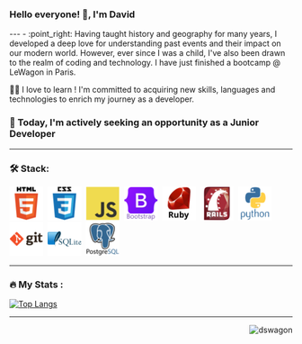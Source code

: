 <!--
**DsWagon/DsWagon** is a ✨ _special_ ✨ repository because its `README.md` (this file) appears on your GitHub profile.

Here are some ideas to get you started:


- 🔭 I’m currently working on ...
- 🌱 I’m currently learning ...
- 👯 I’m looking to collaborate on ...
- 🤔 I’m looking for help with ...
- 💬 Ask me about ...
- 📫 How to reach me: ...
- 😄 Pronouns: ...
- ⚡ Fun fact: ...
-->
<h3 align="left">Hello everyone! 👋, I'm David</h1>
---
- :point_right: Having taught history and geography for many years, I developed a deep love for understanding past events and their impact on our modern world. 
However, ever since I was a child, I've also been drawn to the realm of coding and technology. I have just finished a bootcamp @ LeWagon in Paris.    

:student: I love to learn ! I'm committed to acquiring new skills, languages and technologies to enrich my journey as a developer. 


<h3 align="left"> 🔭 Today, I'm actively seeking an opportunity as a Junior Developer</h3>

---
### :hammer_and_wrench: Stack:

<div>
    <img src="https://github.com/devicons/devicon/blob/master/icons/html5/html5-original-wordmark.svg" title="HTML" alt="HTML" width="60" height="60"/>&nbsp;
    <img src="https://github.com/devicons/devicon/blob/master/icons/css3/css3-original-wordmark.svg" title="CSS" alt="CSS" width="60" height="60"/>&nbsp;
    <img src="https://github.com/devicons/devicon/blob/master/icons/javascript/javascript-original.svg" title="JavaScript" alt="JavaScript" width="60" height="60"/>&nbsp;
    <img src="https://github.com/devicons/devicon/blob/master/icons/bootstrap/bootstrap-original-wordmark.svg" title="Bootstrap" alt="Bootstrap" width="60" height="60"/>&nbsp;
    <img src="https://github.com/devicons/devicon/blob/master/icons/ruby/ruby-original-wordmark.svg" title="Ruby" alt="Ruby" width="60" height="60"/>&nbsp;
    <img src="https://github.com/devicons/devicon/blob/master/icons/rails/rails-original-wordmark.svg" title="Rails" alt="Rails" width="60" height="60"/>&nbsp;
    <img src="https://github.com/devicons/devicon/blob/master/icons/python/python-original-wordmark.svg" title="Python" alt="Python" width="60" height="60"/>&nbsp;
    <img src="https://github.com/devicons/devicon/blob/master/icons/git/git-original-wordmark.svg" title="git" alt="git" width="60" height="60"/>&nbsp;
    <img src="https://github.com/devicons/devicon/blob/master/icons/sqlite/sqlite-original-wordmark.svg" title="SQLite" alt="SQLite" width="60" height="60"/>&nbsp;
    <img src="https://github.com/devicons/devicon/blob/master/icons/postgresql/postgresql-original-wordmark.svg" title="PostgreSQL" alt="PostgreSQL" width="60" height="60"/>&nbsp;
</div>

---
### :fire: My Stats :

[![Top Langs](https://github-readme-stats.vercel.app/api/top-langs/?username=DsWagon&layout=compact&theme=vision-friendly-dark)](https://github.com/anuraghazra/github-readme-stats)

---
<p align="right"> <img src="https://komarev.com/ghpvc/?username=dswagon&label=Profile%20views&color=0e75b6&style=flat" alt="dswagon" /> </p>

